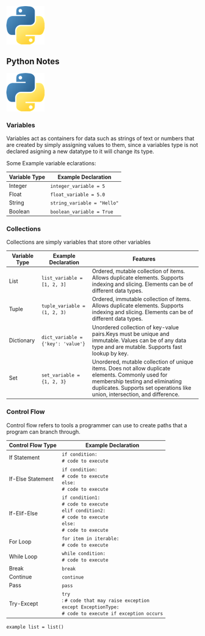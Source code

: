 ![](Images/Python_logo.png) 
## Python Notes
![](Images/Python_logo.png) 
### Variables
Variables act as containers for data such as strings of text or numbers that are created by simply assigning values to them, since a variables type is not declared asigning a new datatype to it will change its type.

Some Example variable eclarations:


| Variable Type | Example Declaration                |
|---------------|------------------------------------|
| Integer       | `integer_variable = 5`         |
| Float         | `float_variable = 5.0`             |
| String        | `string_variable = "Hello"`        |
| Boolean       | `boolean_variable = True`          |


### Collections
Collections are simply variables that store other variables

| Variable Type | Example Declaration                | Features                                                                                                                                                                                                             |
|---------------|------------------------------------|----------------------------------------------------------------------------------------------------------------------------------------------------------------------------------------------------------------------|
| List          | `list_variable = [1, 2, 3]`        | Ordered, mutable collection of items. Allows duplicate elements. Supports indexing and slicing. Elements can be of different data types.                                                                             |
| Tuple         | `tuple_variable = (1, 2, 3)`       | Ordered, immutable collection of items. Allows duplicate elements. Supports indexing and slicing. Elements can be of different data types.                                                                           |
| Dictionary    | `dict_variable = {'key': 'value'}` | Unordered collection of key-value pairs.Keys must be unique and immutable. Values can be of any data type and are mutable. Supports fast lookup by key.                                                              |
| Set           | `set_variable = {1, 2, 3}`         | Unordered, mutable collection of unique items. Does not allow duplicate elements. Commonly used for membership testing and eliminating duplicates. Supports set operations like union, intersection, and difference. |


### Control Flow
Control flow refers to tools a programmer can use to create paths that a program can branch through.



| Control Flow Type | Example Declaration                                                                                      |
|-------------------|----------------------------------------------------------------------------------------------------------|
| If Statement      | `if condition:`<br />    `# code to execute`                                                             |
| If-Else Statement | `if condition:`<br />    `# code to execute`<br /> `else:`<br />    `# code to execute`                       |
| If-Elif-Else      | `if condition1:`<br />    `# code to execute`<br />`elif condition2:`<br />    `# code to execute`<br />`else:`<br />    `# code to execute` |
| For Loop          | `for item in iterable:`<br />    `# code to execute`                                                             |
| While Loop        | `while condition:`<br />    `# code to execute`                                                                  |
| Break             | `break`                                                                                                  |
| Continue          | `continue`                                                                                               |
| Pass              | `pass`                                                                                                   |
| Try-Except        | `try`<br />:    `# code that may raise exception` <br /> `except ExceptionType:`<br />    `# code to execute if exception occurs` 

```
example list = list()

```